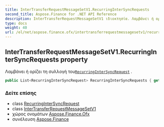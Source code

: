 ```yaml
---
title: InterTransferRequestMessageSetV1.RecurringInterSyncRequests
second_title: Aspose.Finance for .NET API Reference
description: InterTransferRequestMessageSetV1 ιδιοκτησία. Λαμβάνει ή ορίζει τη συλλογή τουRecurringInterSyncRequest .
type: docs
weight: 40
url: /el/net/aspose.finance.ofx/intertransferrequestmessagesetv1/recurringintersyncrequests/
---
```

## InterTransferRequestMessageSetV1.RecurringInterSyncRequests property

Λαμβάνει ή ορίζει τη συλλογή του[`RecurringInterSyncRequest`](../../../aspose.finance.ofx.intertransfer/recurringintersyncrequest/) .

```csharp
public List<RecurringInterSyncRequest> RecurringInterSyncRequests { get; set; }
```

### Δείτε επίσης

* class [RecurringInterSyncRequest](../../../aspose.finance.ofx.intertransfer/recurringintersyncrequest/)
* class [InterTransferRequestMessageSetV1](../)
* χώρος ονομάτων [Aspose.Finance.Ofx](../../intertransferrequestmessagesetv1/)
* συνέλευση [Aspose.Finance](../../../)


